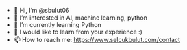 - 👋 Hi, I’m @sbulut06
- 👀 I’m interested in AI, machine learning, python
- 🌱 I’m currently learning Python
- 💞️ I would like to learn from your experience :)
- 📫 How to reach me: https://www.selcukbulut.com/contact
<!---
sbulut06/sbulut06 is a ✨ special ✨ repository because its `README.md` (this file) appears on your GitHub profile.
You can click the Preview link to take a look at your changes.
--->
